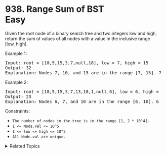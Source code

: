 # 938. Range Sum of BST<br> Easy

Given the root node of a binary search tree and two integers low and high, return the sum of values of all nodes with a value in the inclusive range [low, high].

Example 1:

<pre>
Input: root = [10,5,15,3,7,null,18], low = 7, high = 15
Output: 32
Explanation: Nodes 7, 10, and 15 are in the range [7, 15]. 7 + 10 + 15 = 32.
</pre>

Example 2:

<pre>
Input: root = [10,5,15,3,7,13,18,1,null,6], low = 6, high = 10
Output: 23
Explanation: Nodes 6, 7, and 10 are in the range [6, 10]. 6 + 7 + 10 = 23.
</pre>

Constraints:

- `The number of nodes in the tree is in the range [1, 2 * 10^4].`
- `1 <= Node.val <= 10^5`
- `1 <= low <= high <= 10^5`
- `All Node.val are unique.`

<details>

<summary> Related Topics </summary>

-   `Binary Tree`
-   `DFS`

</details>